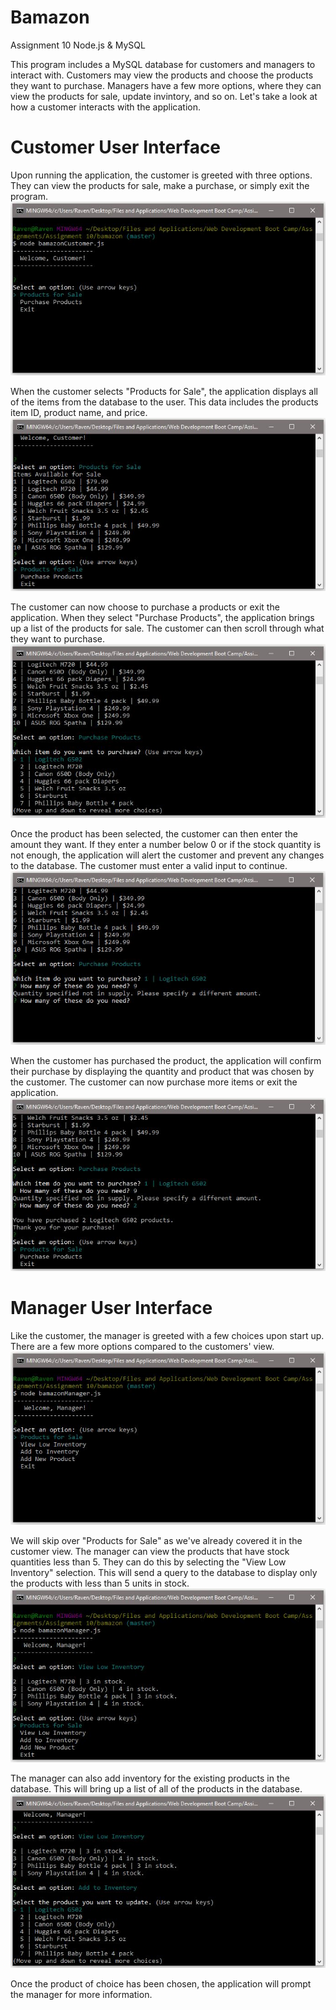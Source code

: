 # Bamazon
Assignment 10 Node.js &amp; MySQL

This program includes a MySQL database for customers and managers to interact with. Customers may view the products and choose the products they want to purchase. Managers have a few more options, where they can view the products for sale, update invintory, and so on. Let's take a look at how a customer interacts with the application.

# Customer User Interface
Upon running the application, the customer is greeted with three options. They can view the products for sale, make a purchase, or simply exit the program.
![alt text](images/customerSelection.JPG)

When the customer selects "Products for Sale", the application displays all of the items from the database to the user. This data includes the products item ID, product name, and price.
![alt text](images/customerProducts.JPG)

The customer can now choose to purchase a products or exit the application. When they select "Purchase Products", the application brings up a list of the products for sale. The customer can then scroll through what they want to purchase.
![alt text](images/customerPurchase.JPG)

Once the product has been selected, the customer can then enter the amount they want. If they enter a number below 0 or if the stock quantity is not enough, the application will alert the customer and prevent any changes to the database. The customer must enter a valid input to continue.
![alt text](images/customerPurchaseInvalidQuantity.JPG)

When the customer has purchased the product, the application will confirm their purchase by displaying the quantity and product that was chosen by the customer. The customer can now purchase more items or exit the application.
![alt text](images/customerPurchaseComplete.JPG)

# Manager User Interface
Like the customer, the manager is greeted with a few choices upon start up. There are a few more options compared to the customers' view.
![alt text](images/managerSelection.JPG)

We will skip over "Products for Sale" as we've already covered it in the customer view. The manager can view the products that have stock quantities less than 5. They can do this by selecting the "View Low Inventory" selection. This will send a query to the database to display only the products with less than 5 units in stock.
![alt text](images/managerViewLow.JPG)

The manager can also add inventory for the existing products in the database. This will bring up a list of all of the products in the database.
![alt text](images/managerAddInv.JPG)

Once the product of choice has been chosen, the application will prompt the manager for more information.